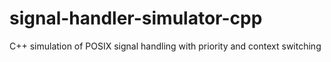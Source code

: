 # signal-handler-simulator-cpp
C++ simulation of POSIX signal handling with priority and context switching
